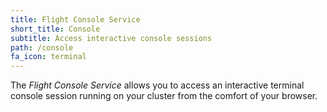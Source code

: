 ```yaml
---
title: Flight Console Service
short_title: Console
subtitle: Access interactive console sessions
path: /console
fa_icon: terminal
---
```

The *Flight Console Service* allows you to access an interactive
terminal console session running on your cluster from the comfort of
your browser.
